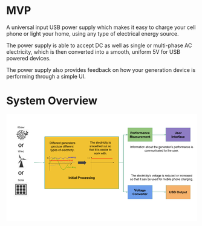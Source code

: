 # MVP
A universal input USB power supply which makes it easy to charge your cell phone or light your home, using any type of electrical energy source. 

The power supply is able to accept DC as well as single or multi-phase AC electricity, which is then converted into a smooth, uniform 5V for USB powered devices.

The power supply also provides feedback on how your generation device is performing through a simple UI.

# System Overview

![System Overview](Electronic%20Design/General%20Overview/System%20Overview.png)
